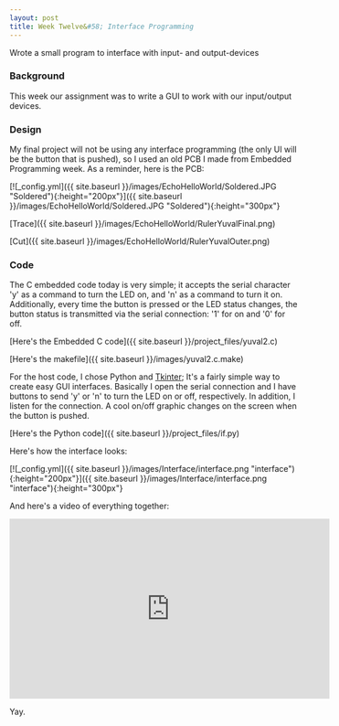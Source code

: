 ```yaml
---
layout: post
title: Week Twelve&#58; Interface Programming
---
```


Wrote a small program to interface with input- and output-devices

### Background

This week our assignment was to write a GUI to work with our input/output devices.

### Design

My final project will not be using any interface programming (the only UI will be the button that is pushed), so I used an old PCB I made from Embedded Programming week. As a reminder, here is the PCB:

[![_config.yml]({{ site.baseurl }}/images/EchoHelloWorld/Soldered.JPG "Soldered"){:height="200px"}]({{ site.baseurl }}/images/EchoHelloWorld/Soldered.JPG "Soldered"){:height="300px"}

[Trace]({{ site.baseurl }}/images/EchoHelloWorld/RulerYuvalFinal.png)

[Cut]({{ site.baseurl }}/images/EchoHelloWorld/RulerYuvalOuter.png)

### Code

The C embedded code today is very simple; it accepts the serial character 'y' as a command to turn the LED on, and 'n' as a command to turn it on. Additionally, every time the button is pressed or the LED status changes, the button status is transmitted via the serial connection: '1' for on and '0' for off.

[Here's the Embedded C code]({{ site.baseurl }}/project_files/yuval2.c)

[Here's the makefile]({{ site.baseurl }}/images/yuval2.c.make)

For the host code, I chose Python and [Tkinter](https://wiki.python.org/moin/TkInter); It's a fairly simple way to create easy GUI interfaces. Basically I open the serial connection and I have buttons to send 'y' or 'n' to turn the LED on or off, respectively. In addition, I listen for the connection. A cool on/off graphic changes on the screen when the button is pushed.

[Here's the Python code]({{ site.baseurl }}/project_files/if.py)

Here's how the interface looks:

[![_config.yml]({{ site.baseurl }}/images/Interface/interface.png "interface"){:height="200px"}]({{ site.baseurl }}/images/Interface/interface.png "interface"){:height="300px"}

And here's a video of everything together:

<iframe width="560" height="315" src="https://www.youtube.com/embed/H0H13jJhR90" frameborder="0" allowfullscreen></iframe>


Yay.